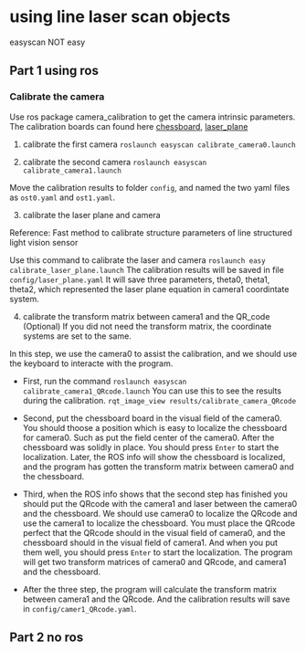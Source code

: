 # using line laser scan objects

easyscan NOT easy

## Part 1 using ros
### Calibrate the camera
Use ros package camera_calibration to get the camera intrinsic parameters. The calibration boards can found here [chessboard](./files/chessboard.pdf), [laser_plane](./files/laser_calibration(8x3)_20mm.pdf) 
1. calibrate the first camera
```roslaunch easyscan calibrate_camera0.launch```

2. calibrate the second camera
```roslaunch easyscan calibrate_camera1.launch```

Move the calibration results to folder `config`, and named the two yaml files as `ost0.yaml` and `ost1.yaml`.

3. calibrate the laser plane and camera

Reference: Fast method to calibrate structure parameters of line structured light vision sensor

Use this command to calibrate the laser and camera
```roslaunch easy calibrate_laser_plane.launch```
The calibration results will be saved in file `config/laser_plane.yaml`
It will save three parameters, theta0, theta1, theta2, which represented the laser plane equation in camera1 coordintate system.

4. calibrate the transform matrix between camera1 and the QR_code (Optional)
If you did not need the transform matrix, the coordinate systems are set to the same. 

In this step, we use the camera0 to assist the calibration, and we should use the keyboard to interacte with the program. 
* First, run the command
```roslaunch easyscan calibrate_camera1_QRcode.launch```
You can use this to see the results during the calibration.
```rqt_image_view results/calibrate_camera_QRcode```

* Second, put the chessboard board in the visual field of the camera0. You should thoose a position which is easy to localize the chessboard for camera0. Such as put the field center of the camera0. After the chessboard was solidly in place. You should press `Enter` to start the localization. Later, the ROS info will show the chessboard is localized, and the program has gotten the transform matrix between camera0 and the chessboard. 

* Third, when the ROS info shows that the second step has finished you should put the QRcode with the camera1 and laser between the camera0 and the chessboard. We should use camera0 to localize the QRcode and use the camera1 to localize the chessboard. You must place the QRcode perfect that the QRcode should in the visual field of camera0, and the chessboard should in the visual field of camera1. And when you put them well, you should press `Enter` to start the localization. The program will get two transform matrices of camera0 and QRcode, and camera1 and the chessboard.

* After the three step, the program will calculate the transform matrix between camera1 and the QRcode. And the calibration results will save in `config/camer1_QRcode.yaml`. 



## Part 2 no ros



